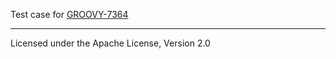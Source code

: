 Test case for [GROOVY-7364](http://jira.codehaus.org/browse/GROOVY-7364)

------

Licensed under the Apache License, Version 2.0
